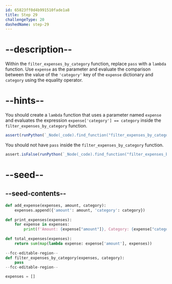 ```yaml
---
id: 65823ff0d4b991510fade1a8
title: Step 29
challengeType: 20
dashedName: step-29
---
```


# --description--

Within the `filter_expenses_by_category` function, replace `pass` with a `lambda` function. Use `expense` as the parameter and evaluate the comparison between the value of the `'category'` key of the `expense` dictionary and `category` using the equality operator.

# --hints--

You should create a `lambda` function that uses a parameter named `expense` and evaluates the expression `expense['category'] == category` inside the `filter_expenses_by_category` function.

```js
assert(runPython(`_Node(_code).find_function("filter_expenses_by_category").has_stmt("lambda expense: expense['category'] == category")`))
```

You should not have `pass` inside the `filter_expenses_by_category` function.

```js
assert.isFalse(runPython(`_Node(_code).find_function("filter_expenses_by_category").has_pass()`))
```

# --seed--

## --seed-contents--

```py
def add_expense(expenses, amount, category):
    expenses.append({'amount': amount, 'category': category})
    
def print_expenses(expenses):
    for expense in expenses:
        print(f'Amount: {expense["amount"]}, Category: {expense["category"]}')
    
def total_expenses(expenses):
    return sum(map(lambda expense: expense['amount'], expenses))
    
--fcc-editable-region--
def filter_expenses_by_category(expenses, category):
    pass
--fcc-editable-region--

expenses = []
```
